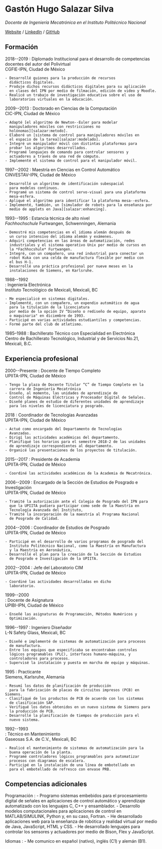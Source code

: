 # Gastón Hugo Salazar Silva

*Docente de Ingeniería Mecatrónica en el Instituto Politécnico Nacional*

[Website](https://ghsalazar.github.io/) /
[LinkedIn](https://www.linkedin.com/in/ghsalazar/) /
[GitHub](https://github.com/ghsalazar/)

## Formación

2018--2019
:	Diplomado Institucional para el desarrollo de competencias docentes
	del autor del Polivirtual  
	CGFIE-IPN, Ciudad de México

	- Desarrollé guiones para la producción de recursos
	  didácticos digitales.
	- Produje dichos recursos didácticos digitales para su aplicación
	  en clases del IPN por medio de filmación, edición de video y Moodle.
	- Realicé un trabajo de investigación educativa sobre el uso de
	  laboratorios virtuales en la educación.

2009--2013
:	Doctorado en Ciencias de la Computación  
	CIC-IPN, Ciudad de México

	- Adapté [el algoritmo de Newton--Euler para modelar
	  manipuladores móviles con restricciones no
	  holónomas][salazar:metodo].
	- Elaboré un [sistema de control para manipuladores móviles en
	  el espacio de la tarea][salazar:modelado].
	- Integré un manipulador móvil con distintas plataformas para
	  probar los algoritmos desarrollados. 
	- Programé lenguajes de comando para controlar sensores y
	  actuadores a través de una red de cómputo.
	- Implementé el sistema de control para el manipulador móvil.


1997--2002
:	Maestría en Ciencias en Control Automático  
	CINVESTAV-IPN, Ciudad de México

	- Desarrollé un algoritmo de identificación subespacial
	  para modelos continuos.
	- Programé un sistema de control servo-visual para una plataforma
 	  mesa-esfera.
	- Apliqué el algoritmo para identificar la plataforma mesa--esfera.
	- Implementé, también, un [simulador de robots para la enseñanza por
	  medio de applets en Java][salazar:enhancing].

1993--1995
:	Estancia técnica de alto nivel  
	*Fachhochschule* Furtwangen, Schwenningen, Alemania

	- Demostré mis competencias en el idioma alemán después de
	  un curso intensivo del idioma alemán y exámenes.
	- Adquirí competencias en las áreas de automatización, redes
	  industriales y el sistema operativo Unix por medio de cursos en
	  la *Fachhocshule* Furtwangen.
	- Integré, con un compañero, una red industrial para conectar un
	  robot Kuka con una celda de manufactura flexible por medio con
	  el bus H-1.
	- Desarrollé una práctica profesional por nueve meses en la
	  instalaciones de Siemens, en Karlsruhe.

1988--1992  
:	Ingeniería Electrónica  
	Instituto Tecnológico de Mexicali, Mexicali, BC

	- Me especialicé en sistemas digitales.
	- Implementé, con un compañero, un expendio automático de agua
	  para la titulación de la licenciatura
	  por medio de la opción IV “Diseño o rediseño de equipo, aparato
	  o maquinaria" en diciembre de 1993.
	- Participé en varias actividades estudiantiles y competencias.
	- Formé parte del club de atletismo.

1985–1988
:	Bachillerato Técnico con Especialidad en Electrónica  
	Centro de Bachillerato Tecnológico, Industrial y de Servicios No.21,
	Mexicali, B.C.

## Experiencia profesional

2000--Presente
:	Docente de Tiempo Completo  
	UPIITA-IPN, Ciudad de México

	- Tengo la plaza de Docente Titular “C” de Tiempo Completo en la
	  carrera de Ingeniería Mecatrónica
	- Enseño, al momento, las unidades de aprendizaje de 
	  Control de Máquinas Eléctricas y Procesador Digital de Señales.
	- Diseñé planes de estudio de diferentes unidades de aprendizaje
	  para los niveles de licenciatura y posgrado.

2018
:	Coordinador de Tecnologías Avanzadas  
	UPIITA-IPN, Ciudad de México

	- Actué como encargado del Departamento de Tecnologías
	  Avanzadas.
	- Dirigí las actividades académicas del departamento.
	- Planifiqué los horarios para el semestre 2018-2 de las unidades
	  de aprendizaje correspondientes al departamento.
	- Organicé las presentaciones de los proyectos de titulación.

2015--2017
:	Presidente de Academia  
	UPIITA-IPN, Ciudad de México

	- Coordiné las actividades académicas de la Academia de Mecatrónica.

2006--2009
:	Encargado de la Sección de Estudios de Posgrado e Investigación  
	UPIITA-IPN, Ciudad de México

	- Tramité la autorización ante el Colegio de Posgrado del IPN para
	  que la UPIITA pudiera participar como sede de la Maestría en
	  Tecnología Avanzada del Instituto,
	- Tramité la incorporación de la maestría al Programa Nacional
	  de Posgrado de Calidad.

2004--2006
:	Coordinador de Estudios de Posgrado  
	UPIITA-IPN, Ciudad de México

	- Participé en el desarrollo de varios programas de posgrado del
	  Instituto Politécnico Nacional, como la Maestría en Manufactura
	  y la Maestría en Aeronáutica,
	- Desarrollé el plan para la creación de la Sección de Estudios
	  de Posgrado e Investigación de la UPIITA.

2002--2004
:	Jefe del Laboratorio CIM  
	UPIITA-IPN, Ciudad de México

	- Coordiné las actividades desarrolladas en dicho
	  laboratorio.

1999--2000  
:	Docente de Asignatura  
	UPIBI-IPN, Ciudad de México

	- Enseñé las asignaturas de Programación, Métodos Numéricos y
	  Optimización. 

1996--1997
:	Ingeniero Diseñador  
	L-N Safety Glass, Mexicali, BC

	- Diseñé e implementé de sistemas de automatización para procesos
	  de manufactura.
	- Entre los equipos que especificaba se encontraban controles
	  lógicos programables (PLC), interfaces humano-máquina, y
	  controladores para procesos.
	- Supervisé la instalación y puesta en marcha de equipo y máquinas.

1995
:	Practicante  
	Siemens, Karlsruhe, Alemania

	- Resumí los datos de planificación de producción
	  para la fabricación de placas de circuitos impresos (PCB) en Siemens.
	- Clasifiqué de los productos de PCB de acuerdo con los sistemas
	  de clasificación SAP.
	- Verifiqué los datos obtenidos en un nuevo sistema de Siemens para
	  la producción de PCB.
	- Desarrollé la planificación de tiempos de producción para el
	  nuevo sistema.

1992--1993  
:	Técnico en Mantenimiento  
	Gaseosas S.A. de C.V., Mexicali, BC

	- Realicé el mantenimiento de sistemas de automatización para la
	  buena operación de la planta.
	- Programé controladores lógicos programables para automatizar
	  procesos con diagramas de escalera.
	- Participé en la instalación de una línea de embotellado en
	  para el embotellado de refresco con envase PRB.

## Competencias adicionales

Programación
:	- Programo sistemas embebidos para el procesamiento digital de señales
	  en aplicaciones de control automático y aprendizaje automatizado
	  con los lenguajes C, C++ y ensamblador.
	- Desarrollo modelos computacionales para aplicaciones de control
	  en MATLAB/SIMULINK, Python y, en su caso, Fortran.
	- He desarrollado aplicaciones web para la enseñanza de robótica y
	  realidad virtual por medio de Java, JavaScript, HTML y CSS.
	- He desarrollado lenguajes para controlar los sensores y
	  actuadores por medio de Bison, Flex y JavaScript.

Idiomas
:	- Me comunico en español (nativo), inglés (C1) y alemán (B1).

[salazar:metodo]: https://amca.mx/memorias/amca2013/papers/0068.pdf
[salazar:modelado]: https://www.scielo.org.mx/scielo.php?pid=S1405-55462012000400004&script=sci_arttext
[salazar:enhancing]: https://doi.org/10.1109/ACC.1999.783613
